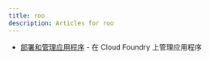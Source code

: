 ```yaml
---
title: roo
description: Articles for roo
---
```


* [部署和管理应用程序](/tools/deploying-apps.html) - 在 Cloud Foundry 上管理应用程序
